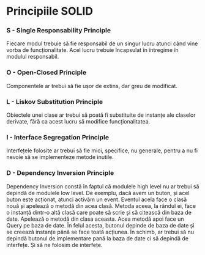 Principiile SOLID
=================

### S - Single Responsability Principle
Fiecare modul trebuie să fie responsabil de un singur lucru atunci când vine vorba de funcționalitate. 
Acel lucru trebuie încapsulat în întregime în modulul responsabil.

### O - Open-Closed Principle
Componentele ar trebui să fie ușor de extins, dar greu de modificat.

### L - Liskov Substitution Principle
Obiectele unei clase ar trebui să poată fi substituite de instanțe ale claselor derivate, fără ca acest lucru să modifice funcționalitatea.

### I - Interface Segregation Principle
Interfețele folosite ar trebui să fie mici, specifice, nu generale, pentru a nu fi nevoie să se implementeze metode inutile. 

### D - Dependency Inversion Principle
Dependency Inversion constă în faptul că modulele high level nu ar trebui să depindă de modulele low level. 
De exemplu, dacă avem un buton, și acel buton este acționat, atunci activăm un event.
Eventul acela face o clasă nouă și apelează o metodă din acea clasă. 
Metoda aceea, la rândul ei, face o instanță dintr-o altă clasă care poate să scrie și să 
citească din baza de date. Apelează o metodă din clasa aceasta. 
Acea metodă apoi face un Query pe baza de date. În felul acesta, butonul depinde 
de baza de date și se creează instanțe până se face toată acțiunea. În schimb, 
ar trebui să nu depindă butonul de implementare pană la baza de date ci să depindă de interfețe. 
Și să ne folosim de interfețe.